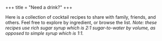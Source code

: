 +++
title = "Need a drink?"
+++

Here is a collection of cocktail recipes to share with family, friends, and others. Feel free to explore by ingredient, or browse the list. _Note: these recipes use rich sugar syrup which is 2:1 sugar-to-water by volume, as opposed to simple syrup which is 1:1._
